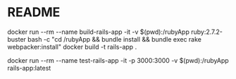 # README
docker run --rm --name build-rails-app -it -v $(pwd):/rubyApp ruby:2.7.2-buster bash -c "cd /rubyApp && bundle install && bundle exec rake webpacker:install"
docker build -t rails-app .

docker run --rm  --name test-rails-app -it -p 3000:3000 -v $(pwd):/rubyApp rails-app:latest
